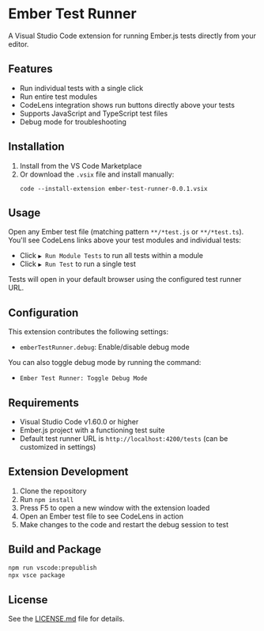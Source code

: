 # Ember Test Runner

A Visual Studio Code extension for running Ember.js tests directly from your editor.

## Features

- Run individual tests with a single click
- Run entire test modules
- CodeLens integration shows run buttons directly above your tests
- Supports JavaScript and TypeScript test files
- Debug mode for troubleshooting

## Installation

1. Install from the VS Code Marketplace
2. Or download the `.vsix` file and install manually:
   ```
   code --install-extension ember-test-runner-0.0.1.vsix
   ```

## Usage

Open any Ember test file (matching pattern `**/*test.js` or `**/*test.ts`). You'll see CodeLens links above your test modules and individual tests:

- Click `▶ Run Module Tests` to run all tests within a module
- Click `▶ Run Test` to run a single test

Tests will open in your default browser using the configured test runner URL.

## Configuration

This extension contributes the following settings:

- `emberTestRunner.debug`: Enable/disable debug mode

You can also toggle debug mode by running the command:
- `Ember Test Runner: Toggle Debug Mode`

## Requirements

- Visual Studio Code v1.60.0 or higher
- Ember.js project with a functioning test suite
- Default test runner URL is `http://localhost:4200/tests` (can be customized in settings)

## Extension Development

1. Clone the repository
2. Run `npm install`
3. Press F5 to open a new window with the extension loaded
4. Open an Ember test file to see CodeLens in action
5. Make changes to the code and restart the debug session to test

## Build and Package

```bash
npm run vscode:prepublish
npx vsce package
```

## License

See the [LICENSE.md](LICENSE.md) file for details.
